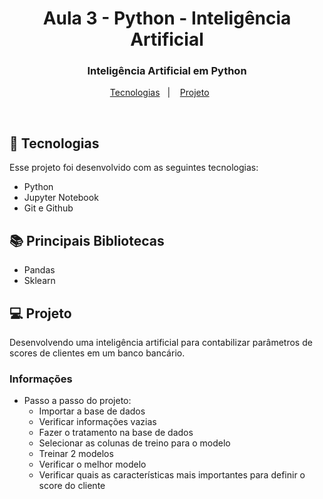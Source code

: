 <h1 align="center">Aula 3 - Python - Inteligência Artificial</h1>

<h3 align="center">
Inteligência Artificial em Python
</h3>

<p align="center">
  <a href="#-tecnologias">Tecnologias</a>&nbsp;&nbsp;&nbsp;|&nbsp;&nbsp;&nbsp;
  <a href="#-projeto">Projeto</a>&nbsp;&nbsp;&nbsp;&nbsp;&nbsp;&nbsp;
</p>

<br>

## 🚀 Tecnologias

Esse projeto foi desenvolvido com as seguintes tecnologias:

- Python
- Jupyter Notebook
- Git e Github

## 📚 Principais Bibliotecas

- Pandas
- Sklearn

## 💻 Projeto

Desenvolvendo uma inteligência artificial para contabilizar parâmetros de scores de clientes em um banco bancário.

### Informações
- Passo a passo do projeto:
  - Importar a base de dados
  - Verificar informações vazias
  - Fazer o tratamento na base de dados
  - Selecionar as colunas de treino para o modelo
  - Treinar 2 modelos
  - Verificar o melhor modelo
  - Verificar quais as características mais importantes para definir o score do cliente